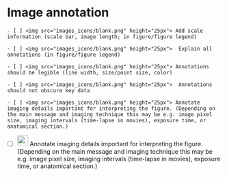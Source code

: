 # Image annotation

````{dropdown} Minimal 
- [ ] <img src="images_icons/blank.png" height="25px"> Add scale information (scale bar, image length; in figure/figure legend)

- [ ] <img src="images_icons/blank.png" height="25px">  Explain all annotations (in figure/figure legend)

- [ ] <img src="images_icons/blank.png" height="25px"> Annotations should be legible (line width, size/point size, color)
 
- [ ] <img src="images_icons/blank.png" height="25px">  Annotations should not obscure key data

````

````{dropdown} Recommended
- [ ] <img src="images_icons/blank.png" height="25px"> Annotate imaging details important for interpreting the figure. (Depending on the main message and imaging technique this may be e.g. image pixel size, imaging intervals (time-lapse in movies), exposure time, or anatomical section.)

````
<!--Notes which will not be shown on the actual page-->

- [ ] <img src="images_icons/blank.png" height="25px"> Annotate imaging details important for interpreting the figure. (Depending on the main message and imaging technique this may be e.g. image pixel size, imaging intervals (time-lapse in movies), exposure time, or anatomical section.)
